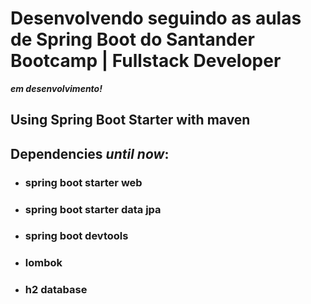 # Desenvolvendo seguindo as aulas de Spring Boot do Santander Bootcamp | Fullstack Developer

***em desenvolvimento!***



## Using Spring Boot Starter with maven

## Dependencies *until now*:

- ### spring boot starter web

- ### spring boot starter data jpa

- ### spring boot devtools

- ### lombok

- ### h2 database
